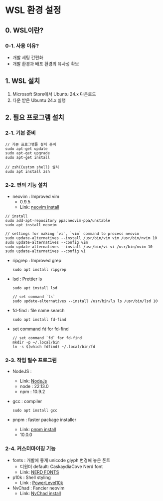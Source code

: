 # WSL 환경 설정
## 0. WSL이란?

### 0-1. 사용 이유?
- 개발 세팅 간편화
- 개발 환경과 배포 환경의 유사성 확보

## 1. WSL 설치
1. Microsoft Store에서 Ubuntu 24.x 다운로드
2. 다운 받은 Ubuntu 24.x 실행

## 2. 필요 프로그램 설치
### 2-1. 기본 준비
```
// 기본 프로그램들 설치 준비
sudo apt-get update
sudo apt-get upgrade
sudo apt-get install

// zsh(Custom shell) 설치
sudo apt install zsh

```

### 2-2. 편의 기능 설치
- neovim : Improved vim
    - 0.9.5
    - Link: [neovim install][nvim-link]
```
// install
sudo add-apt-repository ppa:neovim-ppa/unstable
sudo apt install neovim

// settings for making `vi`, `vim` command to process neovim
sudo update-alternatives --install /usr/bin/vim vim /usr/bin/nvim 10
sudo update-alternatives --config vim
sudo update-alternatives --install /usr/bin/vi vi /usr/bin/nvim 10
sudo update-alternatives --config vi

```


- ripgrep : Improved grep
    ```
    sudo apt install ripgrep
    ```

- lsd : Prettier ls
    ```
    sudo apt install lsd

    // set command `ls`
    sudo update-alternatives --install /usr/bin/ls ls /usr/bin/lsd 10
    ```

- fd-find : file name search
    ```
    sudo apt install fd-find
    ```
- set command `fd` for fd-find
    ```
    // set command `fd` for fd-find
    mkdir -p ~/.local/bin
    ln -s $(which fdfind) ~/.local/bin/fd
    ```

### 2-3. 작업 필수 프로그램
- NodeJS : 
    - Link: [NodeJs][node-link]
    - node : 22.13.0
    - npm : 10.9.2

- gcc : compiler
    ```
    sudo apt install gcc
    ```

- pnpm : faster package installer
    - Link: [pnpm install][pnpm-link]
    - 10.0.0

### 2-4. 커스터마이징 기능
- fonts : 개발에 좋게 unicode glyph 변경해 놓은 폰트
    - 디원더 default: CaskaydiaCove Nerd font
    - Link: [NERD FONTS][nerdfonts-link]
- p10k : Shell styling
    - Link : [PowerLevel10k][powerlevel10k-link]
- NvChad : Fancier neovim
    - Link: [NvChad install][nvchad-link]


[nvim-link]: https://github.com/neovim/neovim/blob/master/INSTALL.md#ubuntu "Go neovim"
[node-link]: https://github.com/nodesource/distributions?tab=readme-ov-file#using-ubuntu-nodejs-22 "Go node"
[pnpm-link]: https://pnpm.io/ko/installation "Go pnpm"
[nerdfonts-link]: https://www.nerdfonts.com "Go Nerdfonts"
[powerlevel10k-link]: https://github.com/romkatv/powerlevel10k?tab=readme-ov-file#installation "Go p10k"
[nvchad-link]: https://nvchad.com/docs/quickstart/install "Go NvChad"


